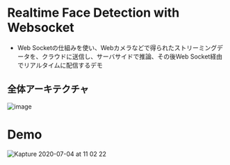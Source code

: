 # Realtime Face Detection with Websocket
- Web Socketの仕組みを使い、Webカメラなどで得られたストリーミングデータを、クラウドに送信し、サーバサイドで推論、その後Web Socket経由でリアルタイムに配信するデモ

## 全体アーキテクチャ
![image](https://user-images.githubusercontent.com/12205695/86502929-83855280-bde3-11ea-8c71-9f43dcf6868e.png)

# Demo
![Kapture 2020-07-04 at 11 02 22](https://user-images.githubusercontent.com/12205695/86503120-e4ae2580-bde5-11ea-8582-015923cd086c.gif)

